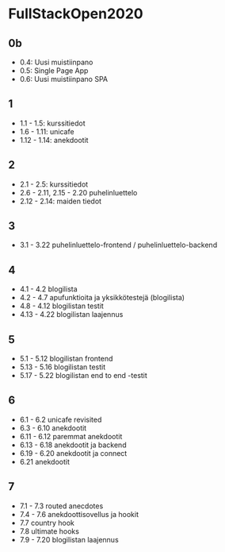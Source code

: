 # FullStackOpen2020

## 0b

- 0.4: Uusi muistiinpano
- 0.5: Single Page App
- 0.6: Uusi muistiinpano SPA

## 1

- 1.1 - 1.5: kurssitiedot
- 1.6 - 1.11: unicafe
- 1.12 - 1.14: anekdootit

## 2

- 2.1 - 2.5: kurssitiedot
- 2.6 - 2.11, 2.15 - 2.20 puhelinluettelo
- 2.12 - 2.14: maiden tiedot

## 3

- 3.1 - 3.22 puhelinluettelo-frontend / puhelinluettelo-backend

## 4

- 4.1 - 4.2 blogilista
- 4.2 - 4.7 apufunktioita ja yksikkötestejä (blogilista)
- 4.8 - 4.12 blogilistan testit
- 4.13 - 4.22 blogilistan laajennus

## 5

- 5.1 - 5.12 blogilistan frontend
- 5.13 - 5.16 blogilistan testit
- 5.17 - 5.22 blogilistan end to end -testit

## 6

- 6.1 - 6.2 unicafe revisited
- 6.3 - 6.10 anekdootit
- 6.11 - 6.12 paremmat anekdootit
- 6.13 - 6.18 anekdootit ja backend
- 6.19 - 6.20 anekdootit ja connect
- 6.21 anekdootit

## 7

- 7.1 - 7.3 routed anecdotes
- 7.4 - 7.6 anekdoottisovellus ja hookit
- 7.7 country hook
- 7.8 ultimate hooks
- 7.9 - 7.20 blogilistan laajennus
